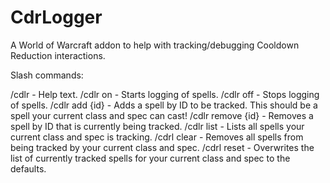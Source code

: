 # CdrLogger
A World of Warcraft addon to help with tracking/debugging Cooldown Reduction interactions.

Slash commands:

/cdlr - Help text.
/cdlr on - Starts logging of spells.
/cdlr off - Stops logging of spells.
/cdlr add {id} - Adds a spell by ID to be tracked. This should be a spell your current class and spec can cast!
/cdlr remove {id} - Removes a spell by ID that is currently being tracked.
/cdlr list - Lists all spells your current class and spec is tracking.
/cdrl clear - Removes all spells from being tracked by your current class and spec.
/cdrl reset - Overwrites the list of currently tracked spells for your current class and spec to the defaults.